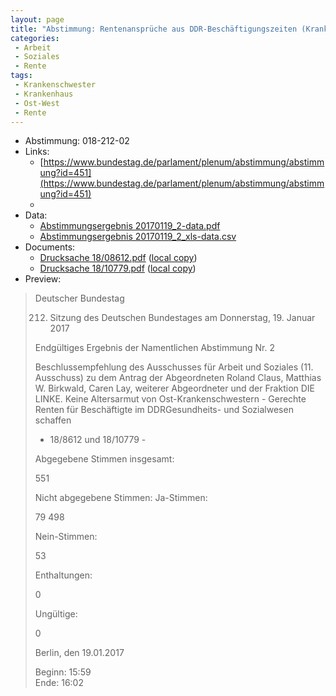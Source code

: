 ```yaml
---
layout: page
title: "Abstimmung: Rentenansprüche aus DDR-Beschäftigungszeiten (Krankenschwestern)"
categories:
 - Arbeit
 - Soziales
 - Rente
tags:
 - Krankenschwester
 - Krankenhaus
 - Ost-West
 - Rente
---
```


* Abstimmung: 018-212-02
* Links: 
    * [https://www.bundestag.de/parlament/plenum/abstimmung/abstimmung?id=451](https://www.bundestag.de/parlament/plenum/abstimmung/abstimmung?id=451)
    * 
* Data: 
    * [Abstimmungsergebnis 20170119_2-data.pdf](/res/abstimmungsliste/20170119_2-data.pdf)
    * [Abstimmungsergebnis 20170119_2_xls-data.csv](/res/abstimmungsliste/analyses/20170119_2_xls-data.csv)
* Documents: 
    * [Drucksache 18/08612.pdf](http://dip21.bundestag.de/dip21/btd/18/086/1808612.pdf) ([local copy](/res/abstimmungsdaten/018-212-02/1808612.pdf))
    * [Drucksache 18/10779.pdf](http://dip21.bundestag.de/dip21/btd/18/107/1810779.pdf) ([local copy](/res/abstimmungsdaten/018-212-02/1810779.pdf))
* Preview: 
> Deutscher Bundestag
> 
> 212. Sitzung des Deutschen Bundestages
> am Donnerstag, 19. Januar 2017
> 
> Endgültiges Ergebnis der Namentlichen Abstimmung Nr. 2
> 
> Beschlussempfehlung des Ausschusses für Arbeit und Soziales (11. Ausschuss)
> zu dem Antrag der Abgeordneten Roland Claus, Matthias W. Birkwald, Caren Lay, weiterer
> Abgeordneter und der Fraktion DIE LINKE.
> Keine Altersarmut von Ost-Krankenschwestern - Gerechte Renten für Beschäftigte im DDRGesundheits- und Sozialwesen schaffen
> - 18/8612 und 18/10779 -
> 
> Abgegebene Stimmen insgesamt:
> 
> 551
> 
> Nicht abgegebene Stimmen:
> Ja-Stimmen:
> 
> 79
> 498
> 
> Nein-Stimmen:
> 
> 53
> 
> Enthaltungen:
> 
> 0
> 
> Ungültige:
> 
> 0
> 
> Berlin, den 19.01.2017
> 
> Beginn: 15:59  
> Ende: 16:02
